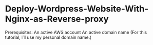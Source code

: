 # Deploy-Wordpress-Website-With-Nginx-as-Reverse-proxy

Prerequisites:
An active AWS account
An active domain name (For this tutorial, I’ll use my personal domain name.)
